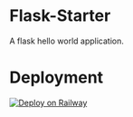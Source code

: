 # Flask-Starter
A flask hello world application.

# Deployment
[![Deploy on Railway](https://railway.app/button.svg)](https://railway.app/new/template/67bz00?referralCode=ZdhaYO)
